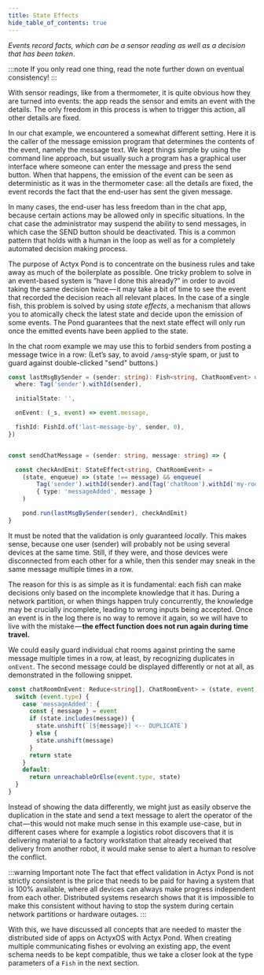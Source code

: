 ```yaml
---
title: State Effects
hide_table_of_contents: true
---
```


_Events record facts, which can be a sensor reading as well as a decision that has been taken_.

:::note
If you only read one thing, read the note further down on eventual consistency!
:::

With sensor readings, like from a thermometer, it is quite obvious how they are turned into events: the app reads the sensor and emits an event with the details.
The only freedom in this process is when to trigger this action, all other details are fixed.

In our chat example, we encountered a somewhat different setting. Here it is the caller of the message emission program that determines the contents of the event, namely the message text.
We kept things simple by using the command line approach, but usually such a program has a graphical user interface where someone can enter the message and press the send button.
When that happens, the emission of the event can be seen as deterministic as it was in the thermometer case: all the details are fixed, the event records the fact that the end-user has sent the given message.

In many cases, the end-user has less freedom than in the chat app, because certain actions may be allowed only in specific situations.
In the chat case the administrator may suspend the ability to send messages, in which case the SEND button should be deactivated.
This is a common pattern that holds with a human in the loop as well as for a completely automated decision making process.

The purpose of Actyx Pond is to concentrate on the business rules and take away as much of the boilerplate as possible.
One tricky problem to solve in an event-based system is “have I done this already?” in order to avoid taking the same decision twice — it may take a bit of time to see the event that recorded the decision reach all relevant places.
In the case of a single fish, this problem is solved by using _state effects_, a mechanism that allows you to atomically check the latest state and decide upon the emission of some events.
The Pond guarantees that the next state effect will only run once the emitted events have been applied to the state.

In the chat room example we may use this to forbid senders from posting a message twice in a row:
(Let’s say, to avoid `/amsg`-style spam, or just to guard against double-clicked "send" buttons.)

```typescript
const lastMsgBySender = (sender: string): Fish<string, ChatRoomEvent> => ({
  where: Tag('sender').withId(sender),

  initialState: '',

  onEvent: (_s, event) => event.message,

  fishId: FishId.of('last-message-by', sender, 0),
})


const sendChatMessage = (sender: string, message: string) => {

  const checkAndEmit: StateEffect<string, ChatRoomEvent> =
    (state, enqueue) => (state !== message) && enqueue(
        Tag('sender').withId(sender).and(Tag('chatRoom').withId('my-room')),
        { type: 'messageAdded', message }
    )

    pond.run(lastMsgBySender(sender), checkAndEmit)
}
```

It must be noted that the validation is only guaranteed *locally*. This makes sense, because one user (sender) will probably not be using several devices at the same time.
Still, if they were, and those devices were disconnected from each other for a while, then this sender may sneak in the same message multiple times in a row.

The reason for this is as simple as it is fundamental: each fish can make decisions only based on the incomplete knowledge that it has.
During a network partition, or when things happen truly concurrently, the knowledge may be crucially incomplete, leading to wrong inputs being accepted.
Once an event is in the log there is no way to remove it again, so we will have to live with the mistake — **the effect function does not run again during time travel.**

We could easily guard individual chat rooms against printing the same message multiple times in a row, at least, by recognizing duplicates in `onEvent`.
The second message could be displayed differently or not at all, as demonstrated in the following snippet.

```typescript
const chatRoomOnEvent: Reduce<string[], ChatRoomEvent> = (state, event) => {
  switch (event.type) {
    case 'messageAdded': {
      const { message } = event
      if (state.includes(message)) {
        state.unshift(`[${message}] <-- DUPLICATE`)
      } else {
        state.unshift(message)
      }
      return state
    }
    default:
      return unreachableOrElse(event.type, state)
  }
}
```

Instead of showing the data differently, we might just as easily observe the duplication in the state and send a text message to alert the operator of the chat — this would not make much sense in this example use-case, but in different cases where for example a logistics robot discovers that it is delivering material to a factory workstation that already received that delivery from another robot, it would make sense to alert a human to resolve the conflict.

:::warning Important note
The fact that effect validation in Actyx Pond is not strictly consistent is the price that needs to be paid for having a system that is 100% available, where all devices can always make progress independent from each other.
Distributed systems research shows that it is impossible to make this consistent without having to stop the system during certain network partitions or hardware outages.
:::

With this, we have discussed all concepts that are needed to master the distributed side of apps on ActyxOS with Actyx Pond.
When creating multiple communicating fishes or evolving an existing app, the event schema needs to be kept compatible, thus we take a closer look at the type parameters of a `Fish` in the next section.
